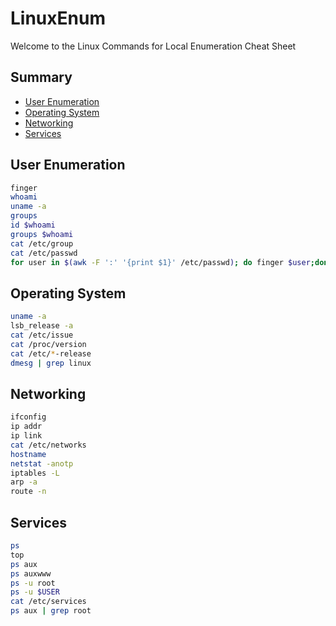 # LinuxEnum
Welcome to the Linux Commands for Local Enumeration Cheat Sheet


## Summary

* [User Enumeration](#userenumeration)
* [Operating System](#operatingsystem)
* [Networking](#network)
* [Services](#services)






## User Enumeration

```bash
finger
whoami
uname -a
groups
id $whoami
groups $whoami
cat /etc/group
cat /etc/passwd
for user in $(awk -F ':' '{print $1}' /etc/passwd); do finger $user;done |grep Shell  2>/dev/null
```

## Operating System

```bash
uname -a
lsb_release -a
cat /etc/issue  
cat /proc/version
cat /etc/*-release
dmesg | grep linux 
```


## Networking

```bash
ifconfig
ip addr
ip link
cat /etc/networks 
hostname
netstat -anotp
iptables -L
arp -a
route -n
```
## Services

```bash
ps
top
ps aux
ps auxwww
ps -u root
ps -u $USER
cat /etc/services
ps aux | grep root
```
